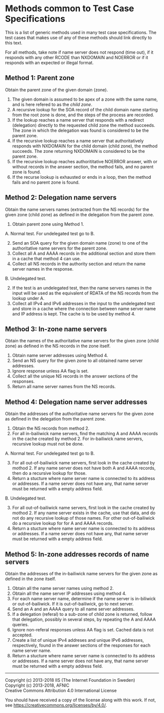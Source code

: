 # Methods common to Test Case Specifications

This is a list of generic methods used in many test case specifications. The
test cases that makes use of any of these methods should link directly to
this text.

For all methods, take note if name server does not respond (time out), if
it responds with any other RCODE than NXDOMAIN and NOERROR or if it responds
with an expected or illegal format.


## Method 1: Parent zone

Obtain the parent zone of the given domain (zone).

1. The given domain is assumed to be apex of a zone with the same
   name, and is here refered to as the _child zone_.
2. A recursive lookup for the SOA record of the child domain name starting from the
   root zone is done, and the steps of the process are recorded.
3. If the lookup reaches a name server that responds with a redirect (delegation)
   directly to the requested child zone the method
   succeeds. The zone in which the delegation was found is
   considered to be the parent zone.  
4. If the recursive lookup reaches a name server that authoritatively responds
   with NXDOMAIN for the child domain (child zone), the method succeeds. The zone
   returning NXDOMAIN is considered to be the parent zone.
5. If the recursive lookup reaches authorititative NOERROR answer, with or without
   records in the answer section, the method fails, and no parent zone is found.
6. If the recurse lookup is exhausted or ends in a loop, then the method fails
   and no parent zone is found.


## Method 2: Delegation name servers

Obtain the name servers names (extracted from the NS records) for 
the given zone (child zone) as defined in the delegation from the parent zone.

1. Obtain parent zone using Method 1.

A. Normal test. For undelegated test go to B.

2. Send an SOA query for the given domain name (zone) to one of the authoritative
   name servers for the parent zone.
3. Collect all A and AAAA records in the additional section and store them 
   in a cache that method 4 can use.
4. Collect all NS records in the authority section and return the name server names
   in the response.

B. Undelegated test.

2. If the test is an undelegated test, then the name servers names in the input
   will be used as the equivalent of RDATA of the NS records from the lookup 
   under A.
3. Collect all IPv4 and IPv6 addresses in the input to the undelegated test and 
   store in a cache where the connection between name server name and IP address
   is kept. The cache is to be used by method 4.


## Method 3: In-zone name servers

Obtain the names of the authoritative name servers for the given zone 
(child zone) as defined in the NS records in the zone itself.

1. Obtain name server addresses using Method 4.
2. Send an NS query for the given zone to all obtained name server addresses.
3. Ignore response unless AA flag is set.
4. Collect all the unique NS records in the answer sections of the
   responses.
5. Return all name server names from the NS records.


## Method 4: Delegation name server addresses

Obtain the addresses of the authoritative name servers for the given
zone as defined in the delegation from the parent zone.

1. Obtain the NS records from method 2.
2. For all in-bailiwick name servers, find the matching A and AAAA
   records in the cache created by method 2. For in-bailiwick name
   servers, recursive lookup must not be done.

A. Normal test. For undelegated test go to B.

3. For all out-of-bailiwick name servers, first look in the cache
   created by mothod 2. If any name server does not have both A and
   AAAA records, then do a recursive lookup for those.
4. Return a stucture where name server name is connected to its
   address or addresses. If a name server does not have any, that
   name server must be returned with a empty address field.

B. Undelegated test.

3. For all out-of-bailiwick name servers, first look in the cache
   created by mothod 2. If any name server exists in the cache,
   use that data, and do not do any recursive lookup of those names.
   For other out-of-bailiwick do a recursive lookup for for A and
   AAAA records.
4. Return a stucture where name server name is connected to its
   address or addresses. If a name server does not have any, that
   name server must be returned with a empty address field.



## Method 5: In-zone addresses records of name servers

Obtain the addresses of the in-bailiwick name servers for the given
zone as defined in the zone itself.

1. Obtain all the name server names using method 2.
2. Obtain all the name server IP addresses using method 4.
3. For each name server name, determine if the name server is
   in-biliwick or out-of-bailiwick. If it is out-of-bailiwick,
   go to next server.
4. Send an A and an AAAA query to all name server addresses.
5. If a delegation (referal) to a sub-zone of child zone is returned, 
   follow that delegation, possibly in several steps, by repeating the
   A and AAAA queries.
6. Ignore non-referal responses unless AA flag is set. Cached data
   is not accepted.
7. Create a list of unique IPv4 addreses and unique IPv6 addresses,
   respectively, found in the answer sections of the responses for
   each name server name.
8. Return a stucture where name server name is connected to its
   address or addresses. If a name server does not have any, that
   name server must be returned with a empty address field.



-------

Copyright (c) 2013-2018 IIS (The Internet Foundation in Sweden)  
Copyright (c) 2013-2018, AFNIC  
Creative Commons Attribution 4.0 International License

You should have received a copy of the license along with this
work.  If not, see <https://creativecommons.org/licenses/by/4.0/>.
